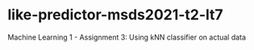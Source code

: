 # like-predictor-msds2021-t2-lt7
Machine Learning 1 - Assignment 3: Using kNN classifier on actual data

